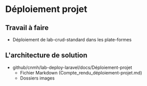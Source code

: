 # Déploiement projet
## Travail à faire 
- Déploiement de lab-crud-standard dans les plate-formes 

## L'architecture de solution 
- github/cnmh/lab-deploy-laravel/docs/Déploiement-projet
  - Fichier Markdown (Compte_rendu_déploiement-projet.md)
  - Dossiers images